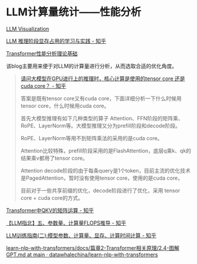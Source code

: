 # LLM计算量统计——性能分析

[LLM Visualization](https://bbycroft.net/llm)

[LLM 推理阶段显存占用的学习与实践 - 知乎](https://zhuanlan.zhihu.com/p/713516682?utm_psn=1806366865662029825&utm_id=0)

[Transformer性能分析理论基础](https://github.com/HarleysZhang/dl_note/blob/main/6-llm_note/llm_inference/Transformer%E6%80%A7%E8%83%BD%E5%88%86%E6%9E%90%E7%90%86%E8%AE%BA%E5%9F%BA%E7%A1%80.md)

该blog主要用来便于对LLM的计算量进行分析，从而选取合适的优化角度。



> [请问大模型在GPU进行上的推理时，核心计算是使用的tensor core 还是cuda core？ - 知乎](https://www.zhihu.com/question/636533414/answer/3577468768)
>
> 答案是既有tensor core又有cuda core，下面详细分析一下什么时候用tensor core，什么时候用cuda core。
>
> 首先大模型推理有如下几种类型的算子 Attention、FFN阶段的矩阵乘、RoPE、LayerNorm等。大模型推理又分为prefill阶段和decode阶段。
>
> RoPE、LayerNorm等用不到矩阵乘法的采用的是cuda core。
>
> Attention比较特殊，prefill阶段采用的是FlashAttention，底层q乘k、qk的结果乘v都用了tensor core。
>
> Attention decode阶段的由于每条query是1个token，目前主流的优化技术是PagedAttention，暂时没有使用tensor core，使用的是cuda core，
>
> 目前对于一些共享前缀的优化，decode阶段进行了优化，采用 tensor core + cuda core的方式。

[Transformer中QKV的矩阵运算 - 知乎](https://zhuanlan.zhihu.com/p/699573342)

[【LLM指北】五、参数量、计算量FLOPS推导 - 知乎](https://zhuanlan.zhihu.com/p/676113501)

[LLM训练指南(二):模型参数、计算量、显存、计算时间计算 - 知乎](https://zhuanlan.zhihu.com/p/639872915)

[learn-nlp-with-transformers/docs/篇章2-Transformer相关原理/2.4-图解GPT.md at main · datawhalechina/learn-nlp-with-transformers](https://github.com/datawhalechina/learn-nlp-with-transformers/blob/main/docs/%E7%AF%87%E7%AB%A02-Transformer%E7%9B%B8%E5%85%B3%E5%8E%9F%E7%90%86/2.4-%E5%9B%BE%E8%A7%A3GPT.md)